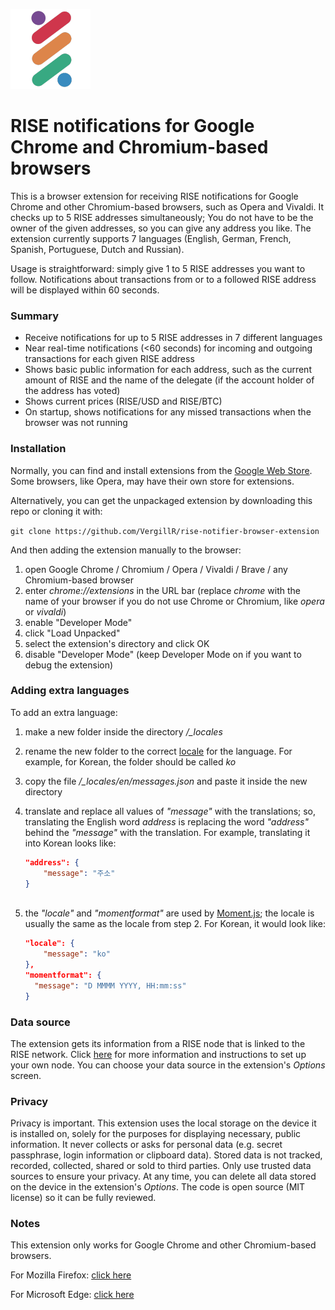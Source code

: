 ![alt text](https://github.com/VergillR/rise-notifier-browser-extension/blob/master/icons/riseicon_128.png "RISE logo extension")
# RISE notifications for Google Chrome and Chromium-based browsers
This is a browser extension for receiving RISE notifications for Google Chrome and other Chromium-based browsers, such as Opera and Vivaldi.
It checks up to 5 RISE addresses simultaneously; You do not have to be the owner of the given addresses, so you can give any address you like. The extension currently supports 7 languages (English, German, French, Spanish, Portuguese, Dutch and Russian).

Usage is straightforward: simply give 1 to 5 RISE addresses you want to follow. Notifications about transactions from or to a followed RISE address will be displayed within 60 seconds.

### Summary
* Receive notifications for up to 5 RISE addresses in 7 different languages
* Near real-time notifications (<60 seconds) for incoming and outgoing transactions for each given RISE address
* Shows basic public information for each address, such as the current amount of RISE and the name of the delegate (if the account holder of the address has voted)
* Shows current prices (RISE/USD and RISE/BTC)
* On startup, shows notifications for any missed transactions when the browser was not running

### Installation
Normally, you can find and install extensions from the [Google Web Store](https://chrome.google.com/webstore/category/extensions). 
Some browsers, like Opera, may have their own store for extensions.

Alternatively, you can get the unpackaged extension by downloading this repo or cloning it with:

`git clone https://github.com/VergillR/rise-notifier-browser-extension`

And then adding the extension manually to the browser:
1. open Google Chrome / Chromium / Opera / Vivaldi / Brave / any Chromium-based browser
2. enter *chrome://extensions* in the URL bar (replace *chrome* with the name of your browser if you do not use Chrome or Chromium, like *opera* or *vivaldi*)
3. enable "Developer Mode"
4. click "Load Unpacked"
5. select the extension's directory and click OK
6. disable "Developer Mode" (keep Developer Mode on if you want to debug the extension)


### Adding extra languages
To add an extra language:
1. make a new folder inside the directory */_locales*
2. rename the new folder to the correct [locale](https://developer.chrome.com/webstore/i18n#localeTable) for the language. For example, for Korean, the folder should be called *ko*
3. copy the file */_locales/en/messages.json* and paste it inside the new directory
4. translate and replace all values of _"message"_ with the translations; so, translating the English word _address_ is replacing the word _"address"_ behind the _"message"_ with the translation. For example, translating it into Korean looks like:

    ```json
    "address": {
        "message": "주소"
    }
  
5. the _"locale"_ and _"momentformat"_ are used by [Moment.js](http://momentjs.com/); the locale is usually the same as the locale from step 2. For Korean, it would look like:

    ```json
    "locale": {
        "message": "ko"
    },
    "momentformat": {
      "message": "D MMMM YYYY, HH:mm:ss"
    }


### Data source
The extension gets its information from a RISE node that is linked to the RISE network. Click [here](https://github.com/RiseVision/rise-node/wiki/How-To-Install-The-TypeScript-Core.-(-=1.0.0)) for more information and instructions to set up your own node. You can choose your data source in the extension's *Options* screen.


### Privacy
Privacy is important. This extension uses the local storage on the device it is installed on, solely for the purposes for displaying necessary, public information. It never collects or asks for personal data (e.g. secret passphrase, login information or clipboard data). Stored data is not tracked, recorded, collected, shared or sold to third parties. Only use trusted data sources to ensure your privacy. At any time, you can delete all data stored on the device in the extension's *Options*. The code is open source (MIT license) so it can be fully reviewed.


### Notes
This extension only works for Google Chrome and other Chromium-based browsers.

For Mozilla Firefox: [click here](https://github.com/VergillR/rise-notifier-browser-extension-firefox)

For Microsoft Edge: [click here](https://github.com/VergillR/rise-notifier-browser-extension-edge)

